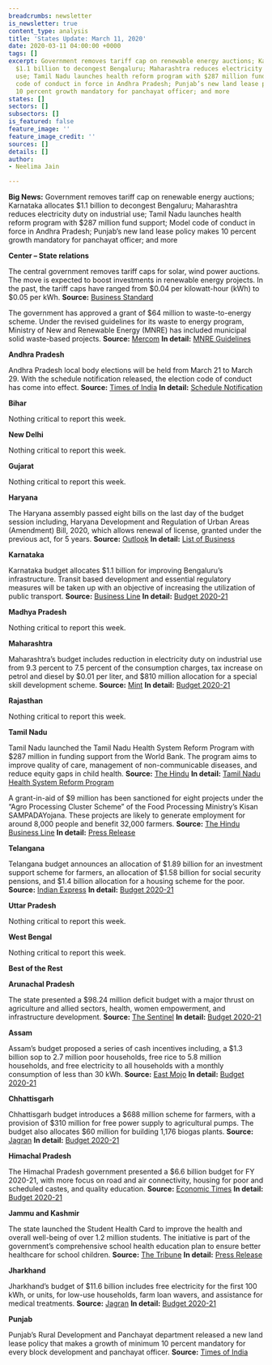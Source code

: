 ```yaml
---
breadcrumbs: newsletter
is_newsletter: true
content_type: analysis
title: 'States Update: March 11, 2020'
date: 2020-03-11 04:00:00 +0000
tags: []
excerpt: Government removes tariff cap on renewable energy auctions; Karnataka allocates
  $1.1 billion to decongest Bengaluru; Maharashtra reduces electricity duty on industrial
  use; Tamil Nadu launches health reform program with $287 million fund support; Model
  code of conduct in force in Andhra Pradesh; Punjab’s new land lease policy makes
  10 percent growth mandatory for panchayat officer; and more
states: []
sectors: []
subsectors: []
is_featured: false
feature_image: ''
feature_image_credit: ''
sources: []
details: []
author:
- Neelima Jain

---
```

**Big News:** Government removes tariff cap on renewable energy auctions; Karnataka allocates $1.1 billion to decongest Bengaluru; Maharashtra reduces electricity duty on industrial use; Tamil Nadu launches health reform program with $287 million fund support; Model code of conduct in force in Andhra Pradesh; Punjab’s new land lease policy makes 10 percent growth mandatory for panchayat officer; and more

**Center – State relations**

The central government removes tariff caps for solar, wind power auctions. The move is expected to boost investments in renewable energy projects. In the past, the tariff caps have ranged from $0.04 per kilowatt-hour (kWh) to $0.05 per kWh. **Source:** [Business Standard](https://www.business-standard.com/article/economy-policy/mnre-removes-cap-on-bids-for-renewables-industry-says-decision-ill-timed-120030601421_1.html)

The government has approved a grant of $64 million to waste-to-energy scheme. Under the revised guidelines for its waste to energy program, Ministry of New and Renewable Energy (MNRE) has included municipal solid waste-based projects. **Source:** [Mercom](https://mercomindia.com/mnre-municipal-solid-waste-to-energy-program-guidelines/) **In detail:** [MNRE Guidelines](https://mnre.gov.in/sites/default/files/webform/notices/RevisedGuidelines.pdf)

**Andhra Pradesh**

Andhra Pradesh local body elections will be held from March 21 to March 29. With the schedule notification released, the election code of conduct has come into effect. **Source:** [Times of India](https://timesofindia.indiatimes.com/city/amaravati/four-phase-local-body-elections-in-andhra-pradesh-to-begin-on-march-21/articleshow/74526475.cms) **In detail:** [Schedule Notification](http://sec.ap.gov.in/Documents/Notifications/Symbol_Notification-MPTC_and_ZPTC.pdf)

**Bihar**

Nothing critical to report this week.

**New Delhi**

Nothing critical to report this week.

**Gujarat**

Nothing critical to report this week.

**Haryana**

The Haryana assembly passed eight bills on the last day of the budget session including, Haryana Development and Regulation of Urban Areas (Amendment) Bill, 2020, which allows renewal of license, granted under the previous act, for 5 years. **Source:** [Outlook](https://www.outlookindia.com/newsscroll/haryana-assembly-passes-eight-bills/1751066) **In detail:** [List of Business](http://haryanaassembly.gov.in/wp-content/uploads/2020/03/List-of-Business_4th-March-2020-1.pdf)

**Karnataka**

Karnataka budget allocates $1.1 billion for improving Bengaluru’s infrastructure. Transit based development and essential regulatory measures will be taken up with an objective of increasing the utilization of public transport. **Source:** [Business Line](https://www.thehindubusinessline.com/news/national/karnataka-budget-bengaluru-city-gets-8772-cr-to-improve-infrastructure/article30992913.ece) **In detail:** [Budget 2020-21 ](https://www.finance.karnataka.gov.in/storage/pdf-files/2020%2021%20Budget/English%20Budget%20Speech-2020-21.pdf)

**Madhya Pradesh**

Nothing critical to report this week.

**Maharashtra**

Maharashtra’s budget includes reduction in electricity duty on industrial use from 9.3 percent to 7.5 percent of the consumption charges, tax increase on petrol and diesel by $0.01 per liter, and $810 million allocation for a special skill development scheme. **Source:** [Mint](https://www.livemint.com/news/india/maharashtra-cuts-stamp-duty-on-property-in-mumbai-pune-nagpur-11583487641099.html) **In detail:** [Budget 2020-21](https://www.maharashtra.gov.in/1213/1225/)

**Rajasthan**

Nothing critical to report this week.

**Tamil Nadu**

Tamil Nadu launched the Tamil Nadu Health System Reform Program with $287 million in funding support from the World Bank. The program aims to improve quality of care, management of non-communicable diseases, and reduce equity gaps in child health. **Source:** [The Hindu](https://www.thehindu.com/news/national/tamil-nadu/edappadi-launches-tamil-nadu-health-system-reform-programme/article30970486.ece) **In detail:** [Tamil Nadu Health System Reform Program](https://tnhsp.org/tnhsrp/)

A grant-in-aid of $9 million has been sanctioned for eight projects under the “Agro Processing Cluster Scheme” of the Food Processing Ministry’s Kisan SAMPADAYojana. These projects are likely to generate employment for around 8,000 people and benefit 32,000 farmers. **Source:** [The Hindu Business Line](https://www.thehindubusinessline.com/economy/policy/food-processing-ministry-grants-aid-for-10-projects/article30991396.ece) **In detail:** [Press Release](https://pib.gov.in/newsite/PrintRelease.aspx?relid=199863)

**Telangana**

Telangana budget announces an allocation of $1.89 billion for an investment support scheme for farmers, an allocation of $1.58 billion for social security pensions, and $1.4 billion allocation for a housing scheme for the poor. **Source:** [Indian Express](https://indianexpress.com/article/cities/hyderabad/telangana-budget-live-updates-kcr-harish-rao-6304786/) **In detail:** [Budget 2020-21](https://www.telangana.gov.in/PDFDocuments/Budget-2020-21/Budget%20in%20Brief%20Vol-VI.pdf)

**Uttar Pradesh**

Nothing critical to report this week.

**West Bengal**

Nothing critical to report this week.

**Best of the Rest**

**Arunachal Pradesh**

The state presented a $98.24 million deficit budget with a major thrust on agriculture and allied sectors, health, women empowerment, and infrastructure development. **Source:** [The Sentinel](https://www.sentinelassam.com/north-east-india-news/arunachal-news/arunachal-deputy-cm-chowna-mein-presents-rs-731-40-crore-deficit-budget-2020-21/) **In detail:** [Budget 2020-21](http://www.arunachalbudget.in/docs/glance.pdf)

**Assam**

Assam’s budget proposed a series of cash incentives including, a $1.3 billion sop to 2.7 million poor households, free rice to 5.8 million households, and free electricity to all households with a monthly consumption of less than 30 kWh. **Source:** [East Mojo](https://www.eastmojo.com/assam/2020/03/06/assam-budget-2020-21-state-govt-announces-18-flagship-programmes) **In detail:** [Budget 2020-21](https://finassam.in/budget_documents/)

**Chhattisgarh**

Chhattisgarh budget introduces a $688 million scheme for farmers, with a provision of $310 million for free power supply to agricultural pumps. The budget also allocates $60 million for building 1,176 biogas plants. **Source:** [Jagran](https://english.jagran.com/business/chhattisgarh-budget-2020-live-updates-bhupesh-baghel-finance-minister-congress-bjp-chhattisgarh-legislative-assembly-10009337) **In detail:** [Budget 2020-21](http://finance.cg.gov.in/budget_doc/main_budget.asp?year1=2020)

**Himachal Pradesh**

The Himachal Pradesh government presented a $6.6 billion budget for FY 2020-21, with more focus on road and air connectivity, housing for poor and scheduled castes, and quality education. **Source:** [Economic Times](https://economictimes.indiatimes.com/news/economy/finance/more-focus-on-education-connectivity-in-rs-49131-cr-himachal-pradesh-budget-for-fy21/articleshow/74513661.cms) **In detail:** [Budget 2020-21](https://hpvidhansabha.nic.in/Home/Budgets)

**Jammu and Kashmir**

The state launched the Student Health Card to improve the health and overall well-being of over 1.2 million students. The initiative is part of the government’s comprehensive school health education plan to ensure better healthcare for school children. **Source:** [The Tribune](https://www.tribuneindia.com/news/l-g-launches-student-health-card-51544) **In detail:** [Press Release](http://new.jkdirinf.in/NewsDescription.aspx?ID=61656)

**Jharkhand**

Jharkhand’s budget of $11.6 billion includes free electricity for the first 100 kWh, or units, for low-use households, farm loan wavers, and assistance for medical treatments. **Source:** [Jagran](https://english.jagran.com/business/budget/jharkhand-budget-2020-hemant-sorenled-govt-announces-free-electricity-up-to-100-units-up-to-rs-50000-loan-waiver-10009358) **In detail:** [Budget 2020-21](https://finance-jharkhand.gov.in/pdf/budget_2020_21/Book_No_02_Budget_At_a_Glance.pdf)

**Punjab**

Punjab’s Rural Development and Panchayat department released a new land lease policy that makes a growth of minimum 10 percent mandatory for every block development and panchayat officer. **Source:** [Times of India](https://timesofindia.indiatimes.com/city/ludhiana/new-land-lease-policy-for-panchayat-lands-in-punjab-released-sets-a-target-of-rs-400-crore/articleshow/74515744.cms)

